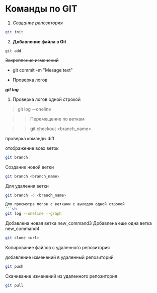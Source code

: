 # Команды по GIT

1. *Создание репозитория*

```sh 
git init
```
2. **Добавление файла в Git**

```
git add
```
~~Закрепление изменений~~

* git commit -m "Mesage text"

- Проверка логов

***git log***

1. Проверка логов одной строкой

>git log --oneline

>>Перемещение по веткам

>>git checkout <branch_name>

проверка команды diff

отображение всех веток
```sh
git branch
```

Создание новой ветки
```sh
git branch <branch_name>
```
Для удаления ветки 
```sh
git branch -d <branch_name>

Для просмотра логов с ветками с выходом одной строкой
```sh
git log --oneline --graph
```
Добавлена новая ветка new_command3
Добавлена еще одна ветка new_command4

```sh
git clone <url>
```
Копирование файлов с удаленного репозитория

добавление изменений в удаленный репозиторий
```sh
git push
```

Скачивание изменений из удаленного репозитория
```sh
git pull
```
